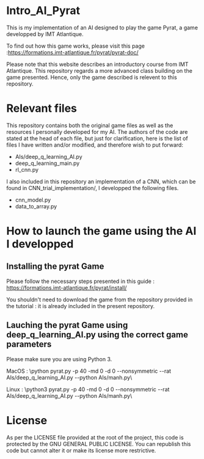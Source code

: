 # Intro_AI_Pyrat

This is my implementation of an AI designed to play the game Pyrat, a game developped by IMT Atlantique.

To find out how this game works, please visit this page :https://formations.imt-atlantique.fr/pyrat/pyrat-doc/

Please note that this website describes an introductory course from IMT Atlantique. This repository regards a more advanced class building on the game presented. 
Hence, only the game described is relevent to this repository.

# Relevant files 

This repository contains both the original game files as well as the resources I personally developed for my AI. The authors of the code are stated at the head of each file, but just for clarification, here is the list of files I have written and/or modified, and therefore wish to put forward:

- AIs/deep_q_learning_AI.py
- deep_q_learning_main.py
- rl_cnn.py

I also included in this repository an implementation of a CNN, which can be found in CNN_trial_implementation/, I developped the following files.

- cnn_model.py
- data_to_array.py

# How to launch the game using the AI I developped

## Installing the pyrat Game

Please follow the necessary steps presented in this guide :
https://formations.imt-atlantique.fr/pyrat/install/

You shouldn't need to download the game from the repository provided in the tutorial : it is already included in the present repository.

## Lauching the pyrat Game using deep_q_learning_AI.py using the correct game parameters

Please make sure you are using Python 3.

MacOS : 
\python pyrat.py -p 40 -md 0 -d 0 --nonsymmetric --rat AIs/deep_q_learning_AI.py --python AIs/manh.py\

Linux :
\python3 pyrat.py -p 40 -md 0 -d 0 --nonsymmetric --rat AIs/deep_q_learning_AI.py --python AIs/manh.py\

# License

As per the LICENSE file provided at the root of the project, this code is protected by the GNU GENERAL PUBLIC LICENSE. You can republish this code but cannot alter it or make its license more restrictive.


